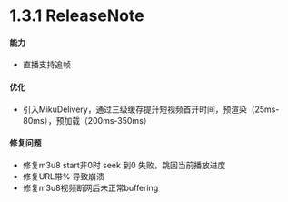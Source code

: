 # 1.3.1 ReleaseNote

#### 能力
- 直播支持追帧

#### 优化
- 引入MikuDelivery，通过三级缓存提升短视频首开时间，预渲染（25ms-80ms），预加载（200ms-350ms）


#### 修复问题
- 修复m3u8 start非0时 seek 到0 失败，跳回当前播放进度
- 修复URL带% 导致崩溃
- 修复m3u8视频断网后未正常buffering




